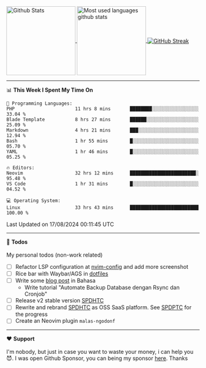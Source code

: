 <a href="https://github.com/anuraghazra/github-readme-stats">
  <img 
        height=180
        align="center" 
        src="https://github-readme-stats.vercel.app/api?username=rizkyilhampra&rank_icon=github&show_icons=true&theme=catppuccin_mocha&hide_border=true&include_all_commits=true&count_private=true&card_width=270" 
        alt="Github Stats" 
    />
</a>
<a href="https://github.com/anuraghazra/github-readme-stats">
  <img 
        height=180
        align="center" 
        src="https://github-readme-stats.vercel.app/api/top-langs/?username=rizkyilhampra&layout=compact&theme=catppuccin_mocha&hide_border=true&langs_count=8" 
        alt="Most used languages github stats" 
    />
</a>
<a href="https://git.io/streak-stats"><img src="https://streak-stats.demolab.com?user=rizkyilhampra&theme=catppuccin-mocha&hide_border=true" align="center" alt="GitHub Streak" /></a>

---

<!--START_SECTION:waka-->
📊 **This Week I Spent My Time On** 

```text
💬 Programming Languages: 
PHP                      11 hrs 8 mins       ████████░░░░░░░░░░░░░░░░░   33.04 % 
Blade Template           8 hrs 27 mins       ██████░░░░░░░░░░░░░░░░░░░   25.09 % 
Markdown                 4 hrs 21 mins       ███░░░░░░░░░░░░░░░░░░░░░░   12.94 % 
Bash                     1 hr 55 mins        █░░░░░░░░░░░░░░░░░░░░░░░░   05.70 % 
YAML                     1 hr 46 mins        █░░░░░░░░░░░░░░░░░░░░░░░░   05.25 % 

🔥 Editors: 
Neovim                   32 hrs 12 mins      ████████████████████████░   95.48 % 
VS Code                  1 hr 31 mins        █░░░░░░░░░░░░░░░░░░░░░░░░   04.52 % 

💻 Operating System: 
Linux                    33 hrs 43 mins      █████████████████████████   100.00 % 
```


 Last Updated on 17/08/2024 00:11:45 UTC
<!--END_SECTION:waka-->

---

📒 **Todos**
<br>
<br>
My personal todos (non-work related)
- [ ] Refactor LSP configuration at [nvim-config](https://github.com/rizkyilhampra/nvim-config) and add more screenshot
- [ ] Rice bar with Waybar/AGS in [dotfiles](https://github.com/rizkyilhampra/dotfilesv2)
- [ ] Write some [blog post](https://github.com/rizkyilhampra/rizkyilhampra.github.io) in Bahasa
  - Write tutorial "Automate Backup Database dengan Rsync dan Cronjob"
- [ ] Release v2 stable version [SPDHTC](https://github.com/rizkyilhampra/spdhtc)
- [ ] Rewrite and rebrand [SPDHTC](https://github.com/rizkyilhampra/spdhtc) as OSS SaaS platform. See [SPDPTC](https://github.com/SPDPTC/SPDPTC) for the progress
- [ ] Create an Neovim plugin `malas-ngodonf`

---

♥️  **Support**
<br>
<br>
I'm nobody, but just in case you want to waste your money, i can help you 😈. I was open Github Sponsor, you can being my sponsor [here](https://github.com/sponsors/rizkyilhampra). Thanks
